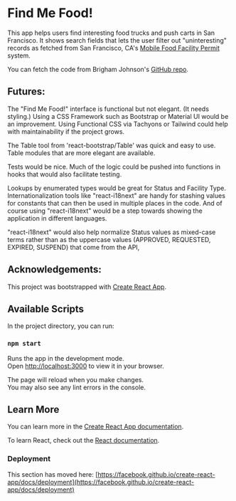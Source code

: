 # Find Me Food!

This app helps users find interesting food trucks and push carts in San Francisco. It shows search fields that lets the user filter out "uninteresting" records as fetched from San Francisco, CA's [Mobile Food Facility Permit](https://data.sfgov.org/Economy-and-Community/Mobile-Food-Facility-Permit/rqzj-sfat/data) system.

You can fetch the code from Brigham Johnson's [GitHub repo](https://github.com/brigj1/findmefood).

## Futures:

The "Find Me Food!" interface is functional but not elegant. (It needs styling.) Using a CSS Framework such as Bootstrap or Material UI would be an improvement. Using Functional CSS via Tachyons or Tailwind could help with maintainability if the project grows.

The Table tool from 'react-bootstrap/Table' was quick and easy to use. Table modules that are more elegant are available.

Tests would be nice. Much of the logic could be pushed into functions in hooks that would also facilitate testing.

Lookups by enumerated types would be great for Status and Facility Type. Internationalization tools like "react-i18next" are handy for stashing values for constants that can then be used in multiple places in the code. And of course using "react-i18next" would be a step towards showing the application in different languages.

"react-i18next" would also help normalize Status values as mixed-case terms rather than as the uppercase values (APPROVED, REQUESTED, EXPIRED, SUSPEND) that come from the API,

## Acknowledgements:

This project was bootstrapped with [Create React App](https://github.com/facebook/create-react-app).

## Available Scripts

In the project directory, you can run:

### `npm start`

Runs the app in the development mode.\
Open [http://localhost:3000](http://localhost:3000) to view it in your browser.

The page will reload when you make changes.\
You may also see any lint errors in the console.


## Learn More

You can learn more in the [Create React App documentation](https://facebook.github.io/create-react-app/docs/getting-started).

To learn React, check out the [React documentation](https://reactjs.org/).


### Deployment

This section has moved here: [https://facebook.github.io/create-react-app/docs/deployment](https://facebook.github.io/create-react-app/docs/deployment)
